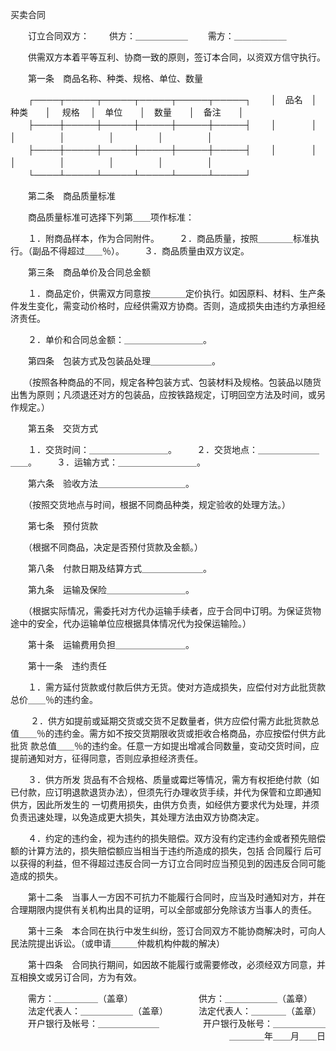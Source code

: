 
 



买卖合同
 

　　订立合同双方： 
　　供方：＿＿＿＿＿＿ 
　　需方：＿＿＿＿＿＿ 

　　供需双方本着平等互利、协商一致的原则，签订本合同，以资双方信守执行。 

　　第一条　商品名称、种类、规格、单位、数量 

　　┌────┬─────┬─────┬─────┬─────┬─────┐ 
　　│　品名　│　种类　　│　 规格　 │　单位　　│　数量　　│　备注　　│ 
　　├────┼─────┼─────┼─────┼─────┼─────┤ 
　　│　　　　│　　　　　│　　　　　│　　　　　│　　　　　│　　　　　│ 
　　├────┼─────┼─────┼─────┼─────┼─────┤ 
　　│　　　　│　　　　　│　　　　　│　　　　　│　　　　　│　　　　　│ 
　　└────┴─────┴─────┴─────┴─────┴─────┘ 

　　第二条　商品质量标准 

　　商品质量标准可选择下列第＿＿项作标准： 

　　１．附商品样本，作为合同附件。 
　　２．商品质量，按照＿＿＿＿标准执行。（副品不得超过＿＿％）。 
　　３．商品质量由双方议定。 

　　第三条　商品单价及合同总金额 

　　１．商品定价，供需双方同意按＿＿＿＿定价执行。如因原料、材料、生产条件发生变化，需变动价格时，应经供需双方协商。否则，造成损失由违约方承担经济责任。 

　　２．单价和合同总金额：＿＿＿＿＿＿＿＿＿。 

　　第四条　包装方式及包装品处理＿＿＿＿＿＿＿。 

　　（按照各种商品的不同，规定各种包装方式、包装材料及规格。包装品以随货出售为原则；凡须退还对方的包装品，应按铁路规定，订明回空方法及时间，或另作规定。） 

　　第五条　交货方式 

　　１．交货时间：＿＿＿＿＿＿＿＿＿。 
　　２．交货地点：＿＿＿＿＿＿＿＿＿。 
　　３．运输方式：＿＿＿＿＿＿＿＿＿。 

　　第六条　验收方法＿＿＿＿＿＿＿＿＿＿。 

　　（按照交货地点与时间，根据不同商品种类，规定验收的处理方法。） 

　　第七条　预付货款 

　　（根据不同商品，决定是否预付货款及金额。） 

　　第八条　付款日期及结算方式＿＿＿＿＿＿＿。 

　　第九条　运输及保险＿＿＿＿＿＿＿＿＿。 

　　（根据实际情况，需委托对方代办运输手续者，应于合同中订明。为保证货物途中的安全，代办运输单位应根据具体情况代为投保运输险。） 

　　第十条　运输费用负担＿＿＿＿＿＿＿＿。 

　　第十一条　违约责任 

　　１．需方延付货款或付款后供方无货。使对方造成损失，应偿付对方此批货款总价＿＿％的违约金。 

　 　２．供方如提前或延期交货或交货不足数量者，供方应偿付需方此批货款总值＿＿％的违约金。需方如不按交货期限收货或拒收合格商品，亦应按偿付供方此批货 款总值＿＿％的违约金。任意一方如提出增减合同数量，变动交货时间，应提前通知对方，征得同意，否则应承担经济责任。 

　　３．供方所发 货品有不合规格、质量或霉烂等情况，需方有权拒绝付款（如已付款，应订明退款退货办法），但须先行办理收货手续，并代为保管和立即通知供方，因此所发生的 一切费用损失，由供方负责，如经供方要求代为处理，并须负责迅速处理，以免造成更大损失，其处理方法由双方协商决定。 

　　４．约定的违约金，视为违约的损失赔偿。双方没有约定违约金或者预先赔偿额的计算方法的，损失赔偿额应当相当于违约所造成的损失，包括
合同履行
后可以获得的利益，但不得超过违反合同一方订立合同时应当预见到的因违反合同可能造成的损失。 

　　第十二条　当事人一方因不可抗力不能履行合同时，应当及时通知对方，并在合理期限内提供有关机构出具的证明，可以全部或部分免除该方当事人的责任。 

　　第十三条　本合同在执行中发生纠纷，签订合同双方不能协商解决时，可向人民法院提出诉讼。（或申请＿＿＿仲裁机构仲裁的解决） 

　　第十四条　合同执行期间，如因故不能履行或需要修改，必须经双方同意，并互相换文或另订合同，方为有效。 

　　需方：＿＿＿＿＿（盖章）　　　　　　　　供方：＿＿＿＿＿＿（盖章） 
　　法定代表人：＿＿＿＿＿＿（盖章）　　　　法定代表人：＿＿＿＿（盖章） 
　　开户银行及帐号：＿＿＿＿＿＿＿　　　　　开户银行及帐号：＿＿＿＿＿＿ 
　　　　　　　　　　　　　　　　　　　　　　　　　＿＿＿＿年＿＿月＿＿日 
 


 

 
 
 
 
 
  


  
 

  


  


  
 
 
 
 

